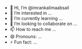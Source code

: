 - 👋 Hi, I’m @imrankalimaabsail
- 👀 I’m interested in ...
- 🌱 I’m currently learning ...
- 💞️ I’m looking to collaborate on ...
- 📫 How to reach me ...
- 😄 Pronouns: ...
- ⚡ Fun fact: ...

<!---
imrankalimaabsail/imrankalimaabsail is a ✨ special ✨ repository because its `README.md` (this file) appears on your GitHub profile.
You can click the Preview link to take a look at your changes.
--->
